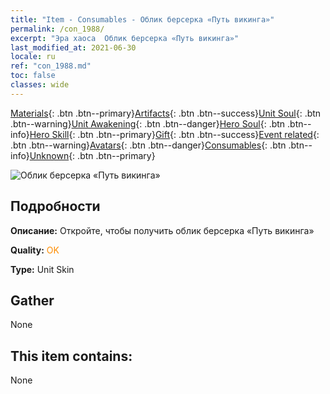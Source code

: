 ```yaml
---
title: "Item - Consumables - Облик берсерка «Путь викинга»"
permalink: /con_1988/
excerpt: "Эра хаоса  Облик берсерка «Путь викинга»"
last_modified_at: 2021-06-30
locale: ru
ref: "con_1988.md"
toc: false
classes: wide
---
```

 [Materials](/ItemsRU/){: .btn .btn--primary}[Artifacts](/ItemsRU/Artifacts/){: .btn .btn--success}[Unit Soul](/ItemsRU/UnitSoul/){: .btn .btn--warning}[Unit Awakening](/ItemsRU/UnitAwakening/){: .btn .btn--danger}[Hero Soul](/ItemsRU/HeroSoul/){: .btn .btn--info}[Hero Skill](/ItemsRU/HeroSkill/){: .btn .btn--primary}[Gift](/ItemsRU/Gift/){: .btn .btn--success}[Event related](/ItemsRU/Events/){: .btn .btn--warning}[Avatars](/ItemsRU/Avatars/){: .btn .btn--danger}[Consumables](/ItemsRU/Consumables/){: .btn .btn--info}[Unknown](/ItemsRU/Unknown/){: .btn .btn--primary}

 ![Облик берсерка «Путь викинга»](/images/u/ti_kuangzhanshipifu.jpg)

## Подробности
 **Описание:** Откройте, чтобы получить облик берсерка «Путь викинга»

 **Quality:** <span style="color: #FF8C00">OK</span>

 **Type:** Unit Skin

## Gather

  None

## This item contains:

  None

